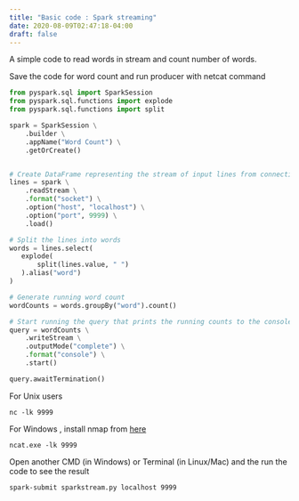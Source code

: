 ```yaml
---
title: "Basic code : Spark streaming"
date: 2020-08-09T02:47:18-04:00
draft: false
---
```


A simple code to read words in stream and count number of words.

Save the code for word count and run producer with netcat command

```python
from pyspark.sql import SparkSession
from pyspark.sql.functions import explode
from pyspark.sql.functions import split

spark = SparkSession \
    .builder \
    .appName("Word Count") \
    .getOrCreate()


# Create DataFrame representing the stream of input lines from connection to localhost:9999
lines = spark \
    .readStream \
    .format("socket") \
    .option("host", "localhost") \
    .option("port", 9999) \
    .load()

# Split the lines into words
words = lines.select(
   explode(
       split(lines.value, " ")
   ).alias("word")
)

# Generate running word count
wordCounts = words.groupBy("word").count()

# Start running the query that prints the running counts to the console
query = wordCounts \
    .writeStream \
    .outputMode("complete") \
    .format("console") \
    .start()

query.awaitTermination()
```

For Unix users
```shell
nc -lk 9999
```

For Windows , install nmap from [here](https://nmap.org/download.html#windows)
```shell
ncat.exe -lk 9999
```

Open another CMD (in Windows) or Terminal (in Linux/Mac) and the run the code to see the result
```shell
spark-submit sparkstream.py localhost 9999
```